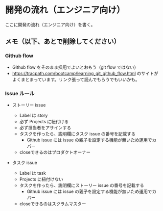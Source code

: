 # 開発の流れ（エンジニア向け）

ここに開発の流れ（エンジニア向け）を書く。

## メモ（以下、あとで削除してください）

### Github flow

* Github flow をそのまま採用でよいとおもう（git flow ではない）
* https://tracpath.com/bootcamp/learning_git_github_flow.html のサイトがよくまとまっています。リンク張って読んでもらうでもいいかも。

### Issue ルール

* ストーリー issue
  * Label は story
  * 必ず Projects に紐付ける
  * 必ず担当者をアサインする
  * タスクを作ったら、説明欄にタスク issue の番号を記載する
    * Github issue には issue の親子を設定する機能が無いため運用でカバー
  * closeできるのはプロダクトオーナー

* タスク issue
  * Label は task
  * Projects に紐付けない
  * タスクを作ったら、説明欄にストーリー issue の番号を記載する
    * Github issue には issue の親子を設定する機能が無いため運用でカバー
  * closeできるのはスクラムマスター
  
